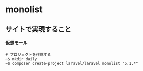 # monolist

## サイトで実現すること

#### 仮想モール

~~~
# プロジェクトを作成する
~$ mkdir daily
~$ composer create-project laravel/laravel monolist "5.1.*"
~~~
